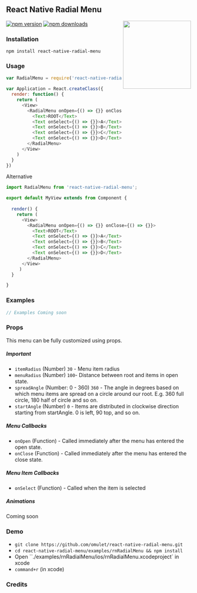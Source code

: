 ## React Native Radial Menu
<img width="185px" align="right" src="https://raw.githubusercontent.com/omulet/react-native-radial-menu/master/examples/radial-menu-example.gif" />

[![npm version](https://img.shields.io/npm/v/react-native-radial-menu.svg)](https://www.npmjs.com/package/react-native-radial-menu)
[![npm downloads](https://img.shields.io/npm/dm/react-native-radial-menu.svg)](https://www.npmjs.com/package/react-native-radial-menu)

### Installation
`npm install react-native-radial-menu`

### Usage
```javascript
var RadialMenu = require('react-native-radial-menu');

var Application = React.createClass({
  render: function() {
    return (
      <View>
        <RadialMenu onOpen={() => {}} onClose={() => {}}>
          <Text>ROOT</Text>
          <Text onSelect={() => {}}>A</Text>
          <Text onSelect={() => {}}>B</Text>
          <Text onSelect={() => {}}>C</Text>
          <Text onSelect={() => {}}>D</Text>
        </RadialMenu>
      </View>
    )
  }
})
```

Alternative

```javascript
import RadialMenu from 'react-native-radial-menu';

export default MyView extends from Component {
  
  render() {
    return (
      <View>
        <RadialMenu onOpen={() => {}} onClose={() => {}}>
          <Text>ROOT</Text>
          <Text onSelect={() => {}}>A</Text>
          <Text onSelect={() => {}}>B</Text>
          <Text onSelect={() => {}}>C</Text>
          <Text onSelect={() => {}}>D</Text>
        </RadialMenu>
      </View>
     )
  }

}
```

### Examples
```js
// Examples Coming soon
```

### Props
This menu can be fully customized using props.
##### Important
- `itemRadius` (Number) `30` - Menu item radius
- `menuRadius` (Number) `100`- Distance between root and items in open state.
- `spreadAngle` (Number: 0 - 360) `360` - The angle in degrees based on which menu items are spread on a circle around our root. E.g. 360 full circle, 180 half of circle and so on.
- `startAngle` (Number) `0` - Items are distributed in clockwise direction starting from startAngle. 0 is left, 90 top, and so on.

##### Menu Callbacks
- `onOpen` (Function) - Called immediately after the menu has entered the open state.
- `onClose` (Function) - Called immediately after the menu has entered the close state.

##### Menu Item Callbacks
- `onSelect` (Function) - Called when the item is selected

##### Animations
Coming soon

### Demo
* `git clone https://github.com/omulet/react-native-radial-menu.git`
* `cd react-native-radial-menu/examples/rnRadialMenu && npm install`
* Open ``./examples/rnRadialMenu/ios/rnRadialMenu.xcodeproject` in xcode
* `command+r` (in xcode)

### Credits
